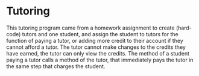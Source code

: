 # Tutoring
This tutoring program came from a homework assignment to create (hard-code) tutors and one student, and assign the student to tutors for the function of paying a tutor, or adding more credit to their account if they cannot afford a tutor. The tutor cannot make changes to the credits they have earned, the tutor can only view the credits. The method of a student paying a tutor calls a method of the tutor, that immediately pays the tutor in the same step that charges the student.
